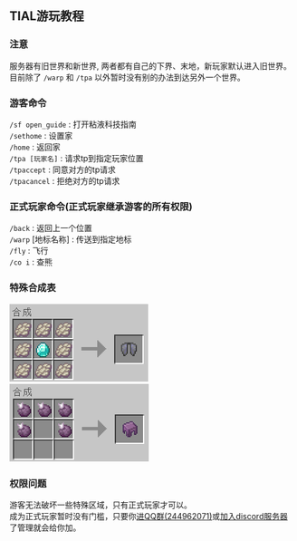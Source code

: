## TIAL游玩教程
### 注意
服务器有旧世界和新世界, 两者都有自己的下界、末地，新玩家默认进入旧世界。  
目前除了 `/warp` 和 `/tpa` 以外暂时没有别的办法到达另外一个世界。  

### 游客命令
`/sf open_guide` : 打开粘液科技指南  
`/sethome` : 设置家  
`/home` : 返回家  
`/tpa [玩家名]` : 请求tp到指定玩家位置  
`/tpaccept` : 同意对方的tp请求  
`/tpacancel` : 拒绝对方的tp请求 

### 正式玩家命令(正式玩家继承游客的所有权限)
`/back` : 返回上一个位置  
`/warp` [地标名称] : 传送到指定地标  
`/fly` : 飞行  
`/co i` : 查熊  

### 特殊合成表
![鞘翅合成表](/files/elytra_item.png)  
![潜影壳合成表](/files/shulker_shell_item.png)

### 权限问题
游客无法破坏一些特殊区域，只有正式玩家才可以。  
成为正式玩家暂时没有门槛，只要你[进QQ群(244962071)](https://qm.qq.com/q/zqDN2TlHdA)或[加入discord服务器](https://discord.gg/HZFvqy4tBd)了管理就会给你加。
